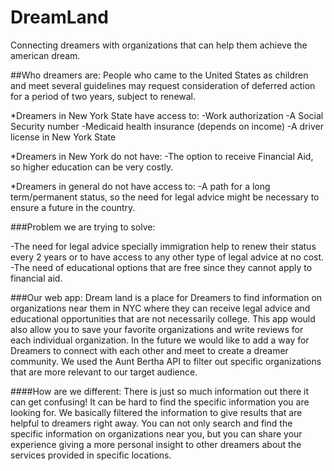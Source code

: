 # DreamLand
Connecting dreamers with organizations that can help them achieve the american dream. 

##Who dreamers are:
People who came to the United States as children and meet several guidelines may request consideration of deferred action for a period of two years, subject to renewal.

*Dreamers in New York State have access to:
-Work authorization
-A Social Security number
-Medicaid health insurance (depends on income)
-A driver license in New York State

*Dreamers in New York do not have: 
-The option to receive Financial Aid, so higher education can be very costly.

*Dreamers in general do not have access to:
-A path for a long term/permanent status, so the need for legal advice might be necessary to ensure a future in the country.

###Problem we are trying to solve:

-The need for legal advice specially immigration help to renew their status every 2 years or to have access to any other type of legal advice at no cost.
-The need of educational options that are free since they cannot apply to financial aid.

###Our web app:
Dream land is a place for Dreamers to find information on organizations near them in NYC where they can receive legal advice and educational opportunities that are not necessarily college. 
This app would also allow you to save your favorite organizations and write reviews for each individual organization. 
In the future we would like to add a way for Dreamers to connect with each other and meet to create a dreamer community.
We used the Aunt Bertha API to filter out specific organizations that are more relevant to our target audience.

####How are we different:
There is just so much information out there it can get confusing! It can be hard to find the specific information you are looking for. We basically filtered the information to give results that are helpful to dreamers right away.
You can not only search and find the specific information on organizations near you, but you can share your experience giving a more personal insight to other dreamers about the services provided in specific locations.  

